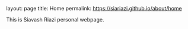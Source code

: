 layout: page
title: Home
permalink: https://siariazi.github.io/about/home

This is Siavash Riazi personal webpage.
